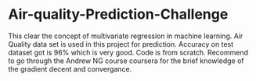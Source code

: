 # Air-quality-Prediction-Challenge
This clear the concept of multivariate regression in machine learning. Air Quality data set is used in this project for prediction. Accuracy on test dataset got is 96% which is very good.
Code is from scratch. Recommend to go through the Andrew NG course coursera for the brief knowledge of the gradient decent and convergance.
